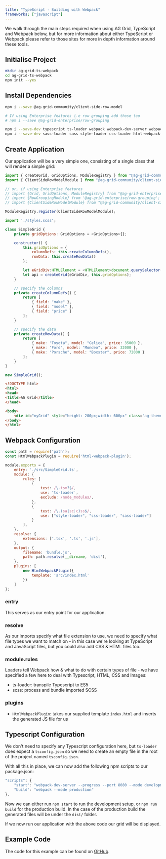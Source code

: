 ```yaml
---
title: "TypeScript - Building with Webpack"
frameworks: ["javascript"]
---
```


We walk through the main steps required when using AG Grid, TypeScript and Webpack below, but for more information about either TypeScript or Webpack please refer to those sites for more in depth information around these tools.

## Initialise Project

```bash
mkdir ag-grid-ts-webpack
cd ag-grid-ts-webpack
npm init --yes
```

## Install Dependencies

```bash
npm i --save @ag-grid-community/client-side-row-model

# If using Enterprise features i.e row grouping add those too
# npm i --save @ag-grid-enterprise/row-grouping

npm i --save-dev typescript ts-loader webpack webpack-dev-server webpack-cli
npm i --save-dev sass-loader sass style-loader css-loader html-webpack-plugin
```

## Create Application

Our application will be a very simple one, consisting of a single class that will render a simple grid:

```js
import { createGrid, GridOptions, ModuleRegistry } from "@ag-grid-community/core";
import { ClientSideRowModelModule } from "@ag-grid-community/client-side-row-model";

// or, if using Enterprise features
// import {Grid, GridOptions, ModuleRegistry} from "@ag-grid-enterprise/core";
// import {RowGroupingModule} from '@ag-grid-enterprise/row-grouping';
// import {ClientSideRowModelModule} from "@ag-grid-community/client-side-row-model";

ModuleRegistry.register(ClientSideRowModelModule);

import './styles.scss';

class SimpleGrid {
    private gridOptions: GridOptions = <GridOptions>{};

    constructor() {
        this.gridOptions = {
            columnDefs: this.createColumnDefs(),
            rowData: this.createRowData()
        };

        let eGridDiv:HTMLElement = <HTMLElement>document.querySelector('#myGrid');
        let api = createGrid(eGridDiv, this.gridOptions);
    }

    // specify the columns
    private createColumnDefs() {
        return [
            { field: "make" },
            { field: "model" },
            { field: "price" }
        ];
    }

    // specify the data
    private createRowData() {
        return [
            { make: "Toyota", model: "Celica", price: 35000 },
            { make: "Ford", model: "Mondeo", price: 32000 },
            { make: "Porsche", model: "Boxster", price: 72000 }
        ];
    }
}

new SimpleGrid();
```

```html
<!DOCTYPE html>
<html>
<head>
<title>AG Grid</title>
</head>

<body>
    <div id="myGrid" style="height: 200px;width: 600px" class="ag-theme-quartz"></div>
</body>
</html>
```


## Webpack Configuration

```js
const path = require('path');
const HtmlWebpackPlugin = require('html-webpack-plugin');

module.exports = {
    entry: './src/SimpleGrid.ts',
    module: {
        rules: [
            {
                test: /\.tsx?$/,
                use: 'ts-loader',
                exclude: /node_modules/,
            },
            {
                test: /\.(sa|sc|c)ss$/,
                use: ["style-loader", "css-loader", "sass-loader"]
            }
        ],
    },
    resolve: {
        extensions: ['.tsx', '.ts', '.js'],
    },
    output: {
        filename: 'bundle.js',
        path: path.resolve(__dirname, 'dist'),
    },
    plugins: [
        new HtmlWebpackPlugin({
            template: 'src/index.html'
        })
    ]
};
```

### entry

This serves as our entry point for our application.

### resolve

As our imports specify what file extension to use, we need to specify what file types we want to match on - in this case we're looking at TypeScript and JavaScript files, but you could also add CSS & HTML files too.

### module.rules

Loaders tell Webpack how & what to do with certain types of file - we have specified a few here to deal with Typescript, HTML, CSS and Images:

- ts-loader: transpile Typescript to ES5
- scss: process and bundle imported SCSS

### plugins

- `HtmlWebpackPlugin`: takes our supplied template `index.html` and inserts the generated JS file for us

## Typescript Configuration

We don't need to specify any Typescript configuration here, but `ts-loader` does expect a `tsconfig.json` so we need to create an empty file in the root of the project named `tsconfig.json`.

With all this in place, we can now add the following npm scripts to our package.json:

```js
"scripts": {
    "start": "webpack-dev-server --progress --port 8080 --mode development",
    "build": "webpack --mode production"
},
```

Now we can either run `npm start` to run the development setup, or `npm run build` for the production build. In the case of the production build the generated files will be under the `dist/` folder.

If we now run our application with the above code our grid will be displayed.

## Example Code

The code for this example can be found on [GitHub](https://github.com/seanlandsman/ag-grid-typescript-webpack/).
